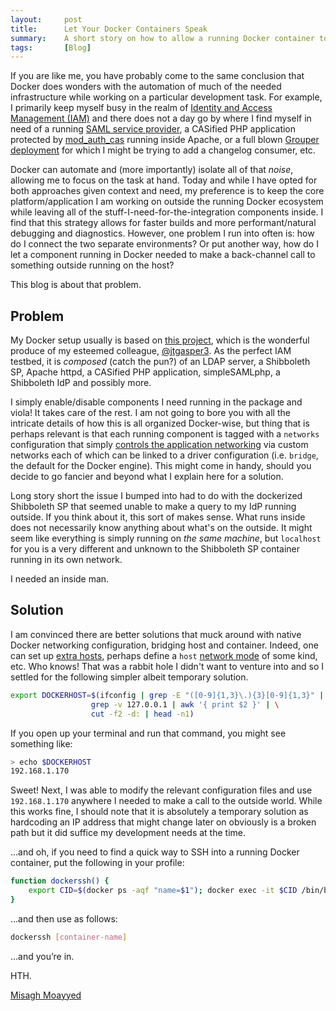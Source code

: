 ```yaml
---
layout:     post
title:      Let Your Docker Containers Speak
summary:    A short story on how to allow a running Docker container to get in touch with home and host.
tags:       [Blog]
---
```


If you are like me, you have probably come to the same conclusion that Docker does wonders with the automation of much of the needed  infrastructure while working on a particular development task. For example, I primarily keep myself busy in the realm of [Identity and Access Management (IAM)](https://www.unicon.net/solutions/identity-and-access-management) and there does not a day go by where I find myself in need of a running [SAML service provider](https://github.com/UniconLabs/spring-security-saml-java-sp), a CASified PHP application protected by [mod_auth_cas](https://github.com/apereo/mod_auth_cas) running inside Apache, or a full blown [Grouper deployment](https://github.com/Unicon/grouper-dockerized) for which I might be trying to add a changelog consumer, etc. 

Docker can automate and (more importantly) isolate all of that *noise*, allowing me to focus on the task at hand. Today and while I have opted for both approaches given context and need, my preference is to keep the core platform/application I am working on outside the running Docker ecosystem while leaving all of the stuff-I-need-for-the-integration components inside. I find that this strategy allows for faster builds and more performant/natural debugging and diagnostics. However, one problem I run into often is: how do I connect the two separate environments? Or put another way, how do I let a component running in Docker needed to make a back-channel call to something outside running on the host?

This blog is about that problem.

## Problem

My Docker setup usually is based on [this project](https://github.com/UniconLabs/dockerized-idp-testbed), which is the wonderful produce of my esteemed colleague, [@jtgasper3](https://github.com/jtgasper3). As the perfect IAM testbed, it is *composed* (catch the pun?) of an LDAP server, a Shibboleth SP, Apache httpd, a CASified PHP application, simpleSAMLphp, a Shibboleth IdP and possibly more. 

I simply enable/disable components I need running in the package and viola! It takes care of the rest. I am not going to bore you with all the intricate details of how this is all organized Docker-wise, but thing that is perhaps relevant is that each running component is tagged with a `networks` configuration that simply [controls the application networking](https://docs.docker.com/compose/networking/) via custom networks each of which can be linked to a driver configuration (i.e. `bridge`, the default for the Docker engine). This might come in handy, should you decide to go fancier and beyond what I explain here for a solution.

Long story short the issue I bumped into had to do with the dockerized Shibboleth SP that seemed unable to make a query to my IdP running outside. If you think about it, this sort of makes sense. What runs inside does not necessarily know anything about what's on the outside. It might seem like everything is simply running on *the same machine*, but `localhost` for you is a very different and unknown to the Shibboleth SP container running in its own network.

I needed an inside man.

## Solution

I am convinced there are better solutions that muck around with native Docker networking configuration, bridging host and container. Indeed, one can set up [extra hosts](https://docs.docker.com/compose/compose-file/#extra_hosts), perhaps define a `host` [network mode](https://docs.docker.com/compose/compose-file/#network_mode) of some kind, etc. Who knows! That was a rabbit hole I didn't want to venture into and so I settled for the following simpler albeit temporary solution.

```bash
export DOCKERHOST=$(ifconfig | grep -E "([0-9]{1,3}\.){3}[0-9]{1,3}" | \
                  grep -v 127.0.0.1 | awk '{ print $2 }' | \
                  cut -f2 -d: | head -n1)
```

If you open up your terminal and run that command, you might see something like:

```bash
> echo $DOCKERHOST
192.168.1.170
```

Sweet! Next, I was able to modify the relevant configuration files and use `192.168.1.170` anywhere I needed to make a call to the outside world. While this works fine, I should note that it is absolutely a temporary solution as hardcoding an IP address that might change later on obviously is a broken path but it did suffice my development needs at the time.

...and oh, if you need to find a quick way to SSH into a running Docker container, put the following in your profile:

```bash
function dockerssh() {
    export CID=$(docker ps -aqf "name=$1"); docker exec -it $CID /bin/bash
}
```

...and then use as follows:

```bash
dockerssh [container-name]
```

…and you’re in.

HTH.

[Misagh Moayyed](https://twitter.com/misagh84)